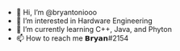 - 👋 Hi, I’m @bryantoniooo
- 👀 I’m interested in Hardware Engineering
- 🌱 I’m currently learning C++, Java, and Phyton
- 📫 How to reach me 𝗕𝗿𝘆𝗮𝗻#2154
